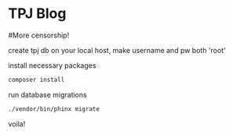 # TPJ Blog

#More censorship!

create tpj db on your local host, make username and pw both 'root'

install necessary packages
```bash
composer install
```

run database migrations
```bash
./vendor/bin/phinx migrate
```

voila!
